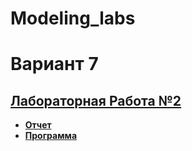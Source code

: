 # Modeling_labs
# Вариант 7

## **[Лабораторная Работа №2](Lab_2)**
- **[Отчет](ЛР2/MOD_LR2_ARTEMZH.pdf)**
- **[Программа](ЛР2/lab2.py)**
